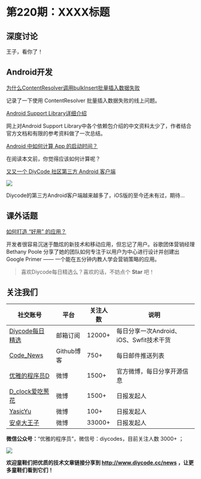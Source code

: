 # 第220期：XXXX标题

## 深度讨论

[]()

王子，看你了！

## Android开发

[为什么ContentResolver调用bulkInsert批量插入数据失败](https://www.diycode.cc/news/2421)

记录了一下使用 ContentResolver 批量插入数据失败的线上问题。

[Android Support Library详细介绍](https://www.diycode.cc/news/2423)

网上对Android Support Library中各个依赖包介绍的中文资料太少了，作者结合官方文档和有限的参考资料做了一次总结。

[Android 中如何计算 App 的启动时间？](https://www.diycode.cc/news/2425)

在阅读本文前，你觉得应该如何计算呢？

[又又一个 DiyCode 社区第三方 Android 客户端](https://www.diycode.cc/topics/770)

![](https://diycode.b0.upaiyun.com/photo/2017/7d0a415d7a994baa8b4f64c14ee6ce6c.png)

Diycode的第三方Android客户端越来越多了，iOS版的至今还未有过，期待...

## 课外话题

[如何打造 “好用” 的应用？](https://www.diycode.cc/news/2424)

开发者很容易沉迷于酷炫的新技术和移动应用，但忘记了用户。谷歌团体营销经理 Bethany Poole 分享了她的团队如何专注于以用户为中心进行设计并创建出 Google Primer —— 一个能在五分钟内教人学会营销策略的应用。

> 喜欢Diycode每日精选么？喜欢的话，不妨点个 **Star** 吧！

## 关注我们

| 社交账号  |  平台  | 关注人数 | 说明 |
| -------- | -------- | -------- | -------- |
| [Diycode每日精选](http://list.qq.com/cgi-bin/qf_invite?id=d469993d2c888e971c0fbb2309c4d84256968386b126b967)|   邮箱订阅  | 12000+ | 每日分享一次Android、iOS、Swfit技术干货  |
| [Code_News](https://github.com/DiyCodes/code_news) |    Github博客  |750+ | 每日邮件推送列表  |
| [优雅的程序员D](http://weibo.com/u/5891258264) |   微博  | 1500+ | 官方微博，每日分享开源信息  |
| [D_clock爱吃葱花](http://weibo.com/u/2480694892)  |   微博  | 1500+ | 日报发起人  |
|[YasicYu](http://weibo.com/3917305697)  |   微博  | 100+ | 日报发起人  |
|[安卓大王子](http://weibo.com/apkbus/)   |   微博  | 33000+ | 日报发起人  |

**微信公众号：**“优雅的程序员”，微信号：diycodes，目前关注人数 3000+ ；

![](http://upload-images.jianshu.io/upload_images/1846413-b42abfa70f909099.jpg?imageMogr2/auto-orient/strip%7CimageView2/2/w/1240)

**欢迎童鞋们把优质的技术文章链接分享到 http://www.diycode.cc/news ，让更多童鞋们看到它们！**